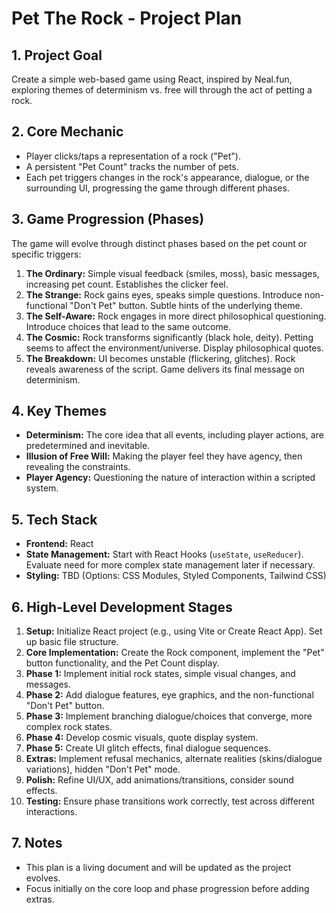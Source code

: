# Pet The Rock - Project Plan

## 1. Project Goal
Create a simple web-based game using React, inspired by Neal.fun, exploring themes of determinism vs. free will through the act of petting a rock.

## 2. Core Mechanic
- Player clicks/taps a representation of a rock ("Pet").
- A persistent "Pet Count" tracks the number of pets.
- Each pet triggers changes in the rock's appearance, dialogue, or the surrounding UI, progressing the game through different phases.

## 3. Game Progression (Phases)
The game will evolve through distinct phases based on the pet count or specific triggers:
1.  **The Ordinary:** Simple visual feedback (smiles, moss), basic messages, increasing pet count. Establishes the clicker feel.
2.  **The Strange:** Rock gains eyes, speaks simple questions. Introduce non-functional "Don't Pet" button. Subtle hints of the underlying theme.
3.  **The Self-Aware:** Rock engages in more direct philosophical questioning. Introduce choices that lead to the same outcome.
4.  **The Cosmic:** Rock transforms significantly (black hole, deity). Petting seems to affect the environment/universe. Display philosophical quotes.
5.  **The Breakdown:** UI becomes unstable (flickering, glitches). Rock reveals awareness of the script. Game delivers its final message on determinism.

## 4. Key Themes
- **Determinism:** The core idea that all events, including player actions, are predetermined and inevitable.
- **Illusion of Free Will:** Making the player feel they have agency, then revealing the constraints.
- **Player Agency:** Questioning the nature of interaction within a scripted system.

## 5. Tech Stack
- **Frontend:** React
- **State Management:** Start with React Hooks (`useState`, `useReducer`). Evaluate need for more complex state management later if necessary.
- **Styling:** TBD (Options: CSS Modules, Styled Components, Tailwind CSS)

## 6. High-Level Development Stages
1.  **Setup:** Initialize React project (e.g., using Vite or Create React App). Set up basic file structure.
2.  **Core Implementation:** Create the Rock component, implement the "Pet" button functionality, and the Pet Count display.
3.  **Phase 1:** Implement initial rock states, simple visual changes, and messages.
4.  **Phase 2:** Add dialogue features, eye graphics, and the non-functional "Don't Pet" button.
5.  **Phase 3:** Implement branching dialogue/choices that converge, more complex rock states.
6.  **Phase 4:** Develop cosmic visuals, quote display system.
7.  **Phase 5:** Create UI glitch effects, final dialogue sequences.
8.  **Extras:** Implement refusal mechanics, alternate realities (skins/dialogue variations), hidden "Don't Pet" mode.
9.  **Polish:** Refine UI/UX, add animations/transitions, consider sound effects.
10. **Testing:** Ensure phase transitions work correctly, test across different interactions.

## 7. Notes
- This plan is a living document and will be updated as the project evolves.
- Focus initially on the core loop and phase progression before adding extras. 